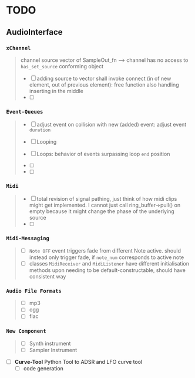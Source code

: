 # TODO

## AudioInterface

### `xChannel`

> channel source vector of SampleOut_fn --> channel has no access to `has_set_source` conforming object
>
> - [ ] adding source to vector shall invoke connect (in of new element, out of previous element): free function also handling inserting in the middle
> - [ ]  

### `Event-Queues`

>
> - [ ] adjust event on collision with new (added) event: adjust event `duration`
>
> - [ ] Looping
> - [ ] Loops: behavior of events surpassing loop `end` position
> - [ ]
> - [ ]
>

### `Midi`
> - [ ] total revision of signal pathing, just think of how midi clips might get implemented. I cannot just call ring_buffer->pull() on empty because it might change the phase of the underlying source
> - [ ]


### `Midi-Messaging`
> - [ ] `Note OFF` event triggers fade from different Note active.
   should instead only trigger fade, if `note_num` corresponds to active note
> - [ ] classes `MidiReceiver` and `MidiListener` have different initialisation methods upon needing to be default-constructable, should have consistent way
>

### `Audio File Formats`
>
> - [ ] mp3
> - [ ] ogg
> - [ ] flac
>

### `New Component`

> - [ ] Synth instrument
> - [ ] Sampler Instrument
>

- [ ] __Curve-Tool__ Python Tool to ADSR and LFO curve tool
  - [ ] code generation
